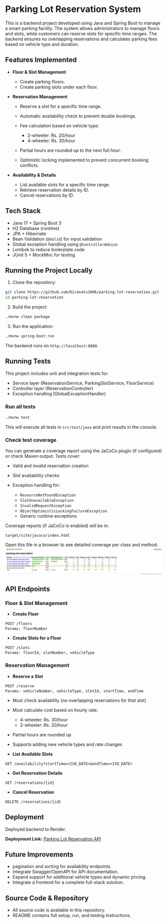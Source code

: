 # Parking Lot Reservation System

This is a backend project developed using Java and Spring Boot to manage a smart parking facility. The system allows administrators to manage floors and slots, while customers can reserve slots for specific time ranges. The backend ensures no overlapping reservations and calculates parking fees based on vehicle type and duration.

## Features Implemented

* **Floor & Slot Management**

  * Create parking floors.
  * Create parking slots under each floor.

* **Reservation Management**

  * Reserve a slot for a specific time range.
  * Automatic availability check to prevent double bookings.
  * Fee calculation based on vehicle type:

    * 2-wheeler: Rs. 20/hour
    * 4-wheeler: Rs. 30/hour
  * Partial hours are rounded up to the next full hour.
  * Optimistic locking implemented to prevent concurrent booking conflicts.

* **Availability & Details**

  * List available slots for a specific time range.
  * Retrieve reservation details by ID.
  * Cancel reservations by ID.

## Tech Stack

* Java 17 + Spring Boot 3
* H2 Database (runtime)
* JPA + Hibernate
* Bean Validation (`@Valid`) for input validation
* Global exception handling using `@ControllerAdvice`
* Lombok to reduce boilerplate code
* JUnit 5 + MockMvc for testing

## Running the Project Locally

1. Clone the repository:

```bash
git clone https://github.com/Kiranats2006/parking-lot-reservation.git
cd parking-lot-reservation
```

2. Build the project:

```bash
./mvnw clean package
```

3. Run the application:

```bash
./mvnw spring-boot:run
```

The backend runs on `http://localhost:8080`.


## Running Tests

This project includes unit and integration tests for:

* Service layer (ReservationService, ParkingSlotService, FloorService)
* Controller layer (ReservationController)
* Exception handling (GlobalExceptionHandler)

### Run all tests

```bash
./mvnw test
```

This will execute all tests in `src/test/java` and print results in the console.

### Check test coverage

You can generate a coverage report using the JaCoCo plugin (if configured) or check Maven output. Tests cover:

* Valid and invalid reservation creation
* Slot availability checks
* Exception handling for:

  * `ResourceNotFoundException`
  * `SlotUnavailableException`
  * `InvalidRequestException`
  * `ObjectOptimisticLockingFailureException`
  * Generic runtime exceptions

Coverage reports (if JaCoCo is enabled) will be in:

```
target/site/jacoco/index.html
```

Open this file in a browser to see detailed coverage per class and method:
![alt text](image-1.png)


## API Endpoints

### Floor & Slot Management

* **Create Floor**

```http
POST /floors
Params: floorNumber
```

* **Create Slots for a Floor**

```http
POST /slots
Params: floorId, slotNumber, vehicleType
```

### Reservation Management

* **Reserve a Slot**

```http
POST /reserve
Params: vehicleNumber, vehicleType, slotId, startTime, endTime
```

* Must check availability (no overlapping reservations for that slot)
* Must calculate cost based on hourly rate:

  * 4-wheeler: Rs. 30/hour
  * 2-wheeler: Rs. 20/hour
* Partial hours are rounded up
* Supports adding new vehicle types and rate changes

- **List Available Slots**

```http
GET /availability?startTime=<ISO_DATE>&endTime=<ISO_DATE>
```

* **Get Reservation Details**

```http
GET /reservations/{id}
```

* **Cancel Reservation**

```http
DELETE /reservations/{id}
```


## Deployment

Deployed backend to Render.

**Deployment Link:** [Parking Lot Reservation API](https://parking-lot-reservation.onrender.com)


## Future Improvements

* pagination and sorting for availability endpoints.
* Integrate Swagger/OpenAPI for API documentation.
* Expand support for additional vehicle types and dynamic pricing.
* Integrate a frontend for a complete full-stack solution.


## Source Code & Repository

* All source code is available in this repository.
* README contains full setup, run, and testing instructions.

